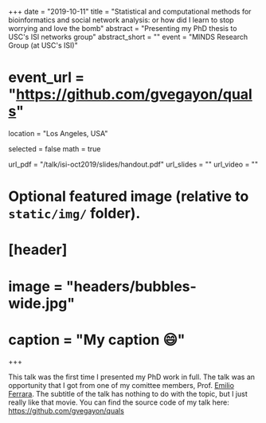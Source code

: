 +++
date = "2019-10-11"
title = "Statistical and computational methods for bioinformatics and social network analysis: or how did I learn to stop worrying and love the bomb"
abstract = "Presenting my PhD thesis to USC's ISI networks group"
abstract_short = ""
event = "MINDS Research Group (at USC's ISI)"
# event_url = "https://github.com/gvegayon/quals"
location = "Los Angeles, USA"

selected = false
math = true

url_pdf = "/talk/isi-oct2019/slides/handout.pdf"
url_slides = ""
url_video = ""

# Optional featured image (relative to `static/img/` folder).
# [header]
# image = "headers/bubbles-wide.jpg"
# caption = "My caption :smile:"

+++

This talk was the first time I presented my PhD work in full. The talk was an
opportunity that I got from one of my comittee members, Prof. [Emilio Ferrara](http://emilio.ferrara.name/).
The subtitle of the talk has nothing to do with the topic, but I just really like
that movie. You can find the source code of my talk here:
https://github.com/gvegayon/quals
